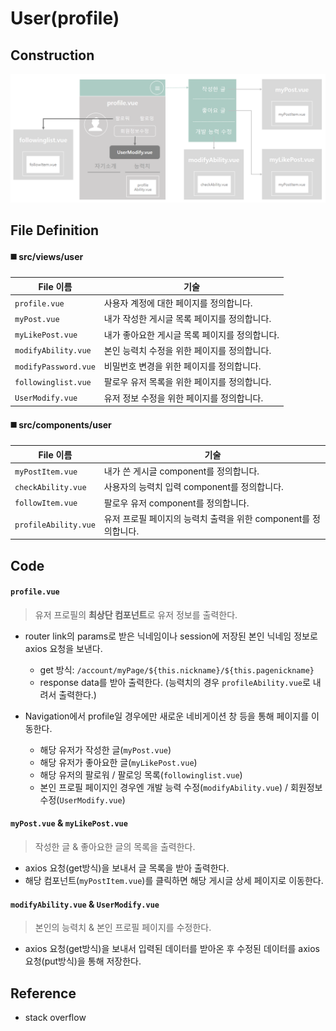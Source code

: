 # User(profile)

## Construction

![user_profile](../images/user_profile.png)



## File Definition

#### :black_medium_square: src/views/user

| File 이름            | 기술                                           |
| -------------------- | ---------------------------------------------- |
| `profile.vue`        | 사용자 계정에 대한 페이지를 정의합니다.        |
| `myPost.vue`         | 내가 작성한 게시글 목록 페이지를 정의합니다.   |
| `myLikePost.vue`     | 내가 좋아요한 게시글 목록 페이지를 정의합니다. |
| `modifyAbility.vue`  | 본인 능력치 수정을 위한 페이지를 정의합니다.   |
| `modifyPassword.vue` | 비밀번호 변경을 위한 페이지를 정의합니다.      |
| `followinglist.vue`  | 팔로우 유저 목록을 위한 페이지를 정의합니다.   |
| `UserModify.vue`     | 유저 정보 수정을 위한 페이지를 정의합니다.     |

#### :black_medium_square: src/components/user

| File 이름            | 기술                                                         |
| -------------------- | ------------------------------------------------------------ |
| `myPostItem.vue`     | 내가 쓴 게시글 component를 정의합니다.                       |
| `checkAbility.vue`   | 사용자의 능력치 입력 component를 정의합니다.                 |
| `followItem.vue`     | 팔로우 유저 component를 정의합니다.                          |
| `profileAbility.vue` | 유저 프로필 페이지의 능력치 출력을 위한 component를 정의합니다. |



## Code

#### `profile.vue`

> 유저 프로필의 **최상단 컴포넌트**로 유저 정보를 출력한다.

- router link의 params로 받은 닉네임이나 session에 저장된 본인 닉네임 정보로 axios 요청을 보낸다.

  - get 방식: `/account/myPage/${this.nickname}/${this.pagenickname}`
  - response data를 받아 출력한다. (능력치의 경우 `profileAbility.vue`로 내려서 출력한다.)

- Navigation에서 profile일 경우에만 새로운 네비게이션 창 등을 통해 페이지를 이동한다.
  - 해당 유저가 작성한 글(`myPost.vue`)
  - 해당 유저가 좋아요한 글(`myLikePost.vue`)
  - 해당 유저의 팔로워 / 팔로잉 목록(`followinglist.vue`)
  - 본인 프로필 페이지인 경우엔 개발 능력 수정(`modifyAbility.vue`) / 회원정보 수정(`UserModify.vue`)



#### `myPost.vue` & `myLikePost.vue`

> 작성한 글 & 좋아요한 글의 목록을 출력한다.

- axios 요청(get방식)을 보내서 글 목록을 받아 출력한다.
- 해당 컴포넌트(`myPostItem.vue`)를 클릭하면 해당 게시글 상세 페이지로 이동한다.



#### `modifyAbility.vue` & `UserModify.vue`

> 본인의 능력치 & 본인 프로필 페이지를 수정한다.

- axios 요청(get방식)을 보내서 입력된 데이터를 받아온 후 수정된 데이터를 axios 요청(put방식)을 통해 저장한다.



## Reference

- stack overflow